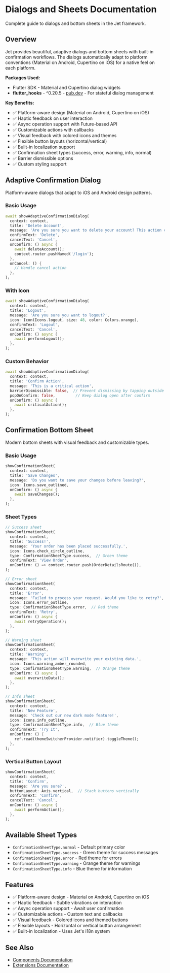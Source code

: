 # Dialogs and Sheets Documentation

Complete guide to dialogs and bottom sheets in the Jet framework.

## Overview

Jet provides beautiful, adaptive dialogs and bottom sheets with built-in confirmation workflows. The dialogs automatically adapt to platform conventions (Material on Android, Cupertino on iOS) for a native feel on each platform.

**Packages Used:**
- Flutter SDK - Material and Cupertino dialog widgets
- **flutter_hooks** - ^0.20.5 - [pub.dev](https://pub.dev/packages/flutter_hooks) - For stateful dialog management

**Key Benefits:**
- ✅ Platform-aware design (Material on Android, Cupertino on iOS)
- ✅ Haptic feedback on user interaction
- ✅ Async operation support with Future-based API
- ✅ Customizable actions with callbacks
- ✅ Visual feedback with colored icons and themes
- ✅ Flexible button layouts (horizontal/vertical)
- ✅ Built-in localization support
- ✅ Confirmation sheet types (success, error, warning, info, normal)
- ✅ Barrier dismissible options
- ✅ Custom styling support

## Adaptive Confirmation Dialog

Platform-aware dialogs that adapt to iOS and Android design patterns.

### Basic Usage

```dart
await showAdaptiveConfirmationDialog(
  context: context,
  title: 'Delete Account',
  message: 'Are you sure you want to delete your account? This action cannot be undone.',
  confirmText: 'Delete',
  cancelText: 'Cancel',
  onConfirm: () async {
    await deleteAccount();
    context.router.pushNamed('/login');
  },
  onCancel: () {
    // Handle cancel action
  },
);
```

### With Icon

```dart
await showAdaptiveConfirmationDialog(
  context: context,
  title: 'Logout',
  message: 'Are you sure you want to logout?',
  icon: Icon(Icons.logout, size: 48, color: Colors.orange),
  confirmText: 'Logout',
  cancelText: 'Cancel',
  onConfirm: () async {
    await performLogout();
  },
);
```

### Custom Behavior

```dart
await showAdaptiveConfirmationDialog(
  context: context,
  title: 'Confirm Action',
  message: 'This is a critical action',
  barrierDismissible: false,  // Prevent dismissing by tapping outside
  popOnConfirm: false,         // Keep dialog open after confirm
  onConfirm: () async {
    await criticalAction();
  },
);
```

## Confirmation Bottom Sheet

Modern bottom sheets with visual feedback and customizable types.

### Basic Usage

```dart
showConfirmationSheet(
  context: context,
  title: 'Save Changes',
  message: 'Do you want to save your changes before leaving?',
  icon: Icons.save_outlined,
  onConfirm: () async {
    await saveChanges();
  },
);
```

### Sheet Types

```dart
// Success sheet
showConfirmationSheet(
  context: context,
  title: 'Success!',
  message: 'Your order has been placed successfully.',
  icon: Icons.check_circle_outline,
  type: ConfirmationSheetType.success,  // Green theme
  confirmText: 'View Order',
  onConfirm: () => context.router.push(OrderDetailsRoute()),
);

// Error sheet
showConfirmationSheet(
  context: context,
  title: 'Error',
  message: 'Failed to process your request. Would you like to retry?',
  icon: Icons.error_outline,
  type: ConfirmationSheetType.error,  // Red theme
  confirmText: 'Retry',
  onConfirm: () async {
    await retryOperation();
  },
);

// Warning sheet
showConfirmationSheet(
  context: context,
  title: 'Warning',
  message: 'This action will overwrite your existing data.',
  icon: Icons.warning_amber_rounded,
  type: ConfirmationSheetType.warning,  // Orange theme
  onConfirm: () async {
    await overwriteData();
  },
);

// Info sheet
showConfirmationSheet(
  context: context,
  title: 'New Feature',
  message: 'Check out our new dark mode feature!',
  icon: Icons.info_outline,
  type: ConfirmationSheetType.info,  // Blue theme
  confirmText: 'Try It',
  onConfirm: () {
    ref.read(themeSwitcherProvider.notifier).toggleTheme();
  },
);
```

### Vertical Button Layout

```dart
showConfirmationSheet(
  context: context,
  title: 'Confirm',
  message: 'Are you sure?',
  buttonLayout: Axis.vertical,  // Stack buttons vertically
  confirmText: 'Confirm',
  cancelText: 'Cancel',
  onConfirm: () async {
    await performAction();
  },
);
```

## Available Sheet Types

- `ConfirmationSheetType.normal` - Default primary color
- `ConfirmationSheetType.success` - Green theme for success messages
- `ConfirmationSheetType.error` - Red theme for errors
- `ConfirmationSheetType.warning` - Orange theme for warnings
- `ConfirmationSheetType.info` - Blue theme for information

## Features

- ✅ Platform-aware design - Material on Android, Cupertino on iOS
- ✅ Haptic feedback - Subtle vibrations on interaction
- ✅ Async operation support - Await user confirmation
- ✅ Customizable actions - Custom text and callbacks
- ✅ Visual feedback - Colored icons and themed buttons
- ✅ Flexible layouts - Horizontal or vertical button arrangement
- ✅ Built-in localization - Uses Jet's i18n system

## See Also

- [Components Documentation](COMPONENTS.md)
- [Extensions Documentation](EXTENSIONS.md)

